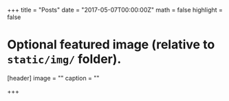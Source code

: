 +++
title = "Posts"
date = "2017-05-07T00:00:00Z"
math = false
highlight = false

# Optional featured image (relative to `static/img/` folder).
[header]
image = ""
caption = ""

+++
